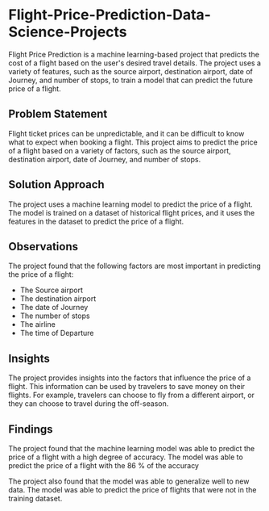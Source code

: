 # Flight-Price-Prediction-Data-Science-Projects
Flight Price Prediction is a machine learning-based project that predicts the cost of a flight based on the user's desired travel details. The project uses a variety of features, such as the source airport, destination airport, date of Journey, and number of stops, to train a model that can predict the future price of a flight.
## Problem Statement
Flight ticket prices can be unpredictable, and it can be difficult to know what to expect when booking a flight. This project aims to predict the price of a flight based on a variety of factors, such as the source airport, destination airport, date of Journey, and number of stops.
## Solution Approach
The project uses a machine learning model to predict the price of a flight. The model is trained on a dataset of historical flight prices, and it uses the features in the dataset to predict the price of a flight.
## Observations
The project found that the following factors are most important in predicting the price of a flight:

* The Source airport
* The destination airport
* The date of Journey
* The number of stops
* The airline
* The time of Departure
## Insights
The project provides insights into the factors that influence the price of a flight. This information can be used by travelers to save money on their flights. For example, travelers can choose to fly from a different airport, or they can choose to travel during the off-season.
## Findings
The project found that the machine learning model was able to predict the price of a flight with a high degree of accuracy. The model was able to predict the price of a flight with the 86 % of the accuracy

The project also found that the model was able to generalize well to new data. The model was able to predict the price of flights that were not in the training dataset.
